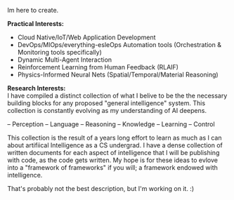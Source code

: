 Im here to create.

 **Practical Interests:**
- Cloud Native/IoT/Web Application Development
- DevOps/MlOps/everything-esleOps Automation tools (Orchestration & Monitoring tools specifically)
- Dynamic Multi-Agent Interaction
- Reinforcement Learning from Human Feedback (RLAIF)
- Physics-Informed Neural Nets (Spatial/Temporal/Material Reasoning)

**Research Interests:**
<br>
I have compiled a distinct collection of what I belive to be the the necessary building blocks for any proposed "general intelligence" system. This collection is constantly evolving as my understanding of AI deepens.

– Perception
– Language
– Reasoning
– Knowledge
– Learning
– Control

This collection is the result of a years long effort to learn as much as I can about artifiical Intelligence as a CS undergrad. I have a dense collection of written documents for each aspect of intelligence that I will be publishing with code, as the code gets written. My hope is for these ideas to evlove into a "framework of frameworks" if you will; a framework endowed with intelligence. 

That's probably not the best description, but I'm working on it. :) 
